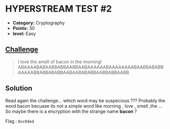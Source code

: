# HYPERSTREAM TEST #2

* **Category:** Cryptography
* **Points:** 30
* **level:** Easy

## [Challenge](https://ctflearn.com/problems/443)

> I love the smell of bacon in the morning!
> ABAAAABABAABBABBAABBAABAAAAAABAAAAAAAABAABBABABBAAAAABBABBABABBAABAABABABBAABBABBAABB

## Solution
Read again the challenge... which word may be suspecious ???
Probably the word bacon becuase its not a simple word like morning , love , smell ,the ...
So maybe there is a encryption with the strange name **bacon** ?

Flag : ```0xc0ded```

